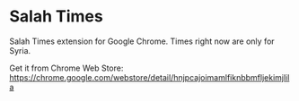 # Salah Times
Salah Times extension for Google Chrome. Times right now are only for Syria.

Get it from Chrome Web Store:
https://chrome.google.com/webstore/detail/hnjpcajoimamlfiknbbmfljekimjlila
